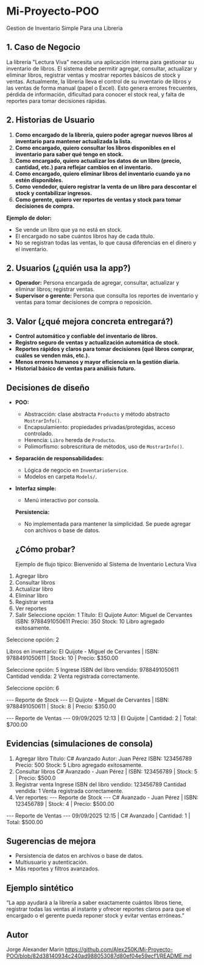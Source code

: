 
# Mi-Proyecto-POO
Gestion de Inventario Simple Para una Libreria

## 1. Caso de Negocio
La librería "Lectura Viva" necesita una aplicación interna para gestionar su inventario de libros. El sistema debe permitir agregar, consultar, actualizar y eliminar libros, registrar ventas y mostrar reportes básicos de stock y ventas.
Actualmente, la librería lleva el control de su inventario de libros y las ventas de forma manual (papel o Excel). Esto genera errores frecuentes, pérdida de información, dificultad para conocer el stock real, y falta de reportes para tomar decisiones rápidas.

## 2. Historias de Usuario

1. **Como encargado de la librería, quiero poder agregar nuevos libros al inventario para mantener actualizada la lista.**
2. **Como encargado, quiero consultar los libros disponibles en el inventario para saber qué tengo en stock.**
3. **Como encargado, quiero actualizar los datos de un libro (precio, cantidad, etc.) para reflejar cambios en el inventario.**
4. **Como encargado, quiero eliminar libros del inventario cuando ya no estén disponibles.**
5. **Como vendedor, quiero registrar la venta de un libro para descontar el stock y contabilizar ingresos.**
6. **Como gerente, quiero ver reportes de ventas y stock para tomar decisiones de compra.**

**Ejemplo de dolor:**
- Se vende un libro que ya no está en stock.
- El encargado no sabe cuántos libros hay de cada título.
- No se registran todas las ventas, lo que causa diferencias en el dinero y el inventario.

## 2. Usuarios (¿quién usa la app?)

- **Operador:** Persona encargada de agregar, consultar, actualizar y eliminar libros; registrar ventas.
- **Supervisor o gerente:** Persona que consulta los reportes de inventario y ventas para tomar decisiones de compra o reposición.

## 3. Valor (¿qué mejora concreta entregará?)

- **Control automático y confiable del inventario de libros.**
- **Registro seguro de ventas y actualización automática de stock.**
- **Reportes rápidos y claros para tomar decisiones (qué libros comprar, cuáles se venden más, etc.).**
- **Menos errores humanos y mayor eficiencia en la gestión diaria.**
- **Historial básico de ventas para análisis futuro.**

## Decisiones de diseño

- **POO:**  
  - Abstracción: clase abstracta `Producto` y método abstracto `MostrarInfo()`.
  - Encapsulamiento: propiedades privadas/protegidas, acceso controlado.
  - Herencia: `Libro` hereda de `Producto`.
  - Polimorfismo: sobrescritura de métodos, uso de `MostrarInfo()`.

- **Separación de responsabilidades:**  
  - Lógica de negocio en `InventarioService`.
  - Modelos en carpeta `Models/`.

- **Interfaz simple:**  
  - Menú interactivo por consola.

  **Persistencia:**  
  - No implementada para mantener la simplicidad. Se puede agregar con archivos o base de datos.

  ## ¿Cómo probar?
  Ejemplo de flujo típico:
  Bienvenido al Sistema de Inventario Lectura Viva
1. Agregar libro
2. Consultar libros
3. Actualizar libro
4. Eliminar libro
5. Registrar venta
6. Ver reportes
0. Salir
Seleccione opción: 1
Título: El Quijote
Autor: Miguel de Cervantes
ISBN: 9788491050611
Precio: 350
Stock: 10
Libro agregado exitosamente.

Seleccione opción: 2

Libros en inventario:
El Quijote - Miguel de Cervantes | ISBN: 9788491050611 | Stock: 10 | Precio: $350.00

Seleccione opción: 5
Ingrese ISBN del libro vendido: 9788491050611
Cantidad vendida: 2
Venta registrada correctamente.

Seleccione opción: 6

--- Reporte de Stock ---
El Quijote - Miguel de Cervantes | ISBN: 9788491050611 | Stock: 8 | Precio: $350.00

--- Reporte de Ventas ---
09/09/2025 12:13 | El Quijote | Cantidad: 2 | Total: $700.00

## Evidencias (simulaciones de consola)
1. Agregar libro
Título: C# Avanzado
Autor: Juan Pérez
ISBN: 123456789
Precio: 500
Stock: 5
Libro agregado exitosamente.
2. Consultar libros
C# Avanzado - Juan Pérez | ISBN: 123456789 | Stock: 5 | Precio: $500.0
3. Registrar venta
Ingrese ISBN del libro vendido: 123456789
Cantidad vendida: 1
Venta registrada correctamente.
6. Ver reportes: 
--- Reporte de Stock ---
C# Avanzado - Juan Pérez | ISBN: 123456789 | Stock: 4 | Precio: $500.00

--- Reporte de Ventas ---
09/09/2025 12:15 | C# Avanzado | Cantidad: 1 | Total: $500.00

## Sugerencias de mejora

- Persistencia de datos en archivos o base de datos.
- Multiusuario y autenticación.
- Más reportes y filtros avanzados.

## Ejemplo sintético
“La app ayudará a la librería a saber exactamente cuántos libros tiene, registrar todas las ventas al instante y ofrecer reportes claros para que el 
encargado o el gerente pueda reponer stock y evitar ventas erróneas.”

## Autor
Jorge Alexander Marin
https://github.com/Alex250K/Mi-Proyecto-POO/blob/82d38140934c240ad988053087d80ef04e59ecf1/README.md
